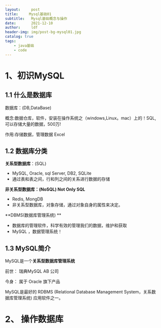 ```yaml
---
layout:     post
title:     Mysql基础01
subtitle:   Mysql基础概念与操作
date:       2021-12-10
author:     ldf
header-img: img/post-bg-mysql01.jpg
catalog: true
tags:
    - java基础
    - code
---
```


# 1、初识MySQL

## 1.1 什么是数据库

数据库：(DB,DataBase)

概念:数据仓库，软件，安装在操作系统之（windows,Linux。mac）上的！SQL,可以存储大量的数据，500万!

作用:存储数据，管理数据 Excel

## 1.2 数据库分类

**关系型数据库**：(SQL)

- MySQL, Oracle, sql Server, DB2, SQLite
- 通过表和表之间，行和列之间的关系进行数据的存储

**非关系型数据库：(NoSQL) Not Only SQL**

- Redis, MongDB
- 非关系型数据库，对象存储，通过对象自身的属性来决定。

**DBMS(数据库管理系统) **

- 数据库的管理软件，科学有效的管理我们的数据，维护和获取
- MySQL ，数据管理系统！

## 1.3 MySQL简介

MySQL是一个**关系型数据库管理系统**

前世： 瑞典MySQL AB 公司

今身： 属于 Oracle 旗下产品

MySQL是最好的 RDBMS (Relational Database Management System，关系数据库管理系统) 应用软件之一。

# 2、 操作数据库

